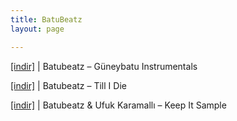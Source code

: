 ```yaml
---
title: BatuBeatz
layout: page

---
```

<a href="https://cloud.mail.ru/public/af564cc7fb0d/BatuBeatz%20-%20GuneyBatu%20Instrumentals" target="_blank">[indir]</a> | Batubeatz &#8211; Güneybatu Instrumentals

<a href="https://cloud.mail.ru/public/38298a3e1ffa/BatuBeatz%20-%20Till%20I%20Die" target="_blank">[indir]</a> | Batubeatz &#8211; Till I Die

<a href="https://cloud.mail.ru/public/7c0ea9beb5f1/Batu%20Beatz%20%26%20Ufuk%20Karamall%C4%B1%20-%20Keep%20It%20Sample" target="_blank">[indir]</a> | Batubeatz & Ufuk Karamallı &#8211; Keep It Sample